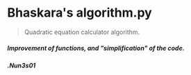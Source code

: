 # **Bhaskara's algorithm.py**
> Quadratic equation calculator algorithm.

##### **Improvement of functions, and "simplification" of the code.**





###### **.Nun3s01**
